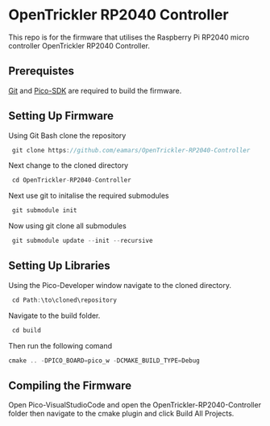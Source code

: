 
# OpenTrickler RP2040 Controller 
This repo is for the firmware that utilises the Raspberry Pi RP2040 micro controller OpenTrickler RP2040 Controller.

 
## Prerequistes  
[Git](https://gitforwindows.org/) and [Pico-SDK](https://github.com/raspberrypi/pico-setup-windows/releases/download/v0.5.1/pico-setup-windows-x64-standalone.exe) are required to build the firmware. 
 
## Setting Up Firmware 
 Using Git Bash clone the repository   
~~~javascript  
 git clone https://github.com/eamars/OpenTrickler-RP2040-Controller
~~~  
Next change to the cloned directory
~~~javascript  
 cd OpenTrickler-RP2040-Controller
~~~  
Next use git to initalise the required submodules
~~~javascript  
 git submodule init
~~~  
Now using git clone all submodules
~~~javascript  
 git submodule update --init --recursive
~~~  

## Setting Up Libraries
Using the Pico-Developer window navigate to the cloned directory.
~~~javascript  
 cd Path:\to\cloned\repository
~~~  
Navigate to the build folder.
~~~javascript  
 cd build
~~~
Then run the following comand
~~~javascript  
cmake .. -DPICO_BOARD=pico_w -DCMAKE_BUILD_TYPE=Debug
~~~
## Compiling the Firmware
Open Pico-VisualStudioCode and open the OpenTrickler-RP2040-Controller folder then navigate to the cmake plugin and click Build All Projects.
